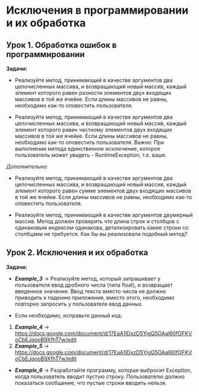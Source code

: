 # Исключения в программировании и их обработка 

## Урок 1. Обработка ошибок в программировании

**Задачи:**

- Реализуйте метод, принимающий в качестве аргументов два целочисленных массива, и возвращающий новый массив, каждый элемент которого равен разности элементов двух входящих массивов в той же ячейке. Если длины массивов не равны, необходимо как-то оповестить пользователя.


- Реализуйте метод, принимающий в качестве аргументов два целочисленных массива, и возвращающий новый массив, каждый элемент которого равен частному элементов двух входящих массивов в той же ячейке. Если длины массивов не равны, необходимо как-то оповестить пользователя. Важно: При выполнении метода единственное исключение, которое пользователь может увидеть - RuntimeException, т.е. ваше.


*Дополнительно:*


- Реализуйте метод, принимающий в качестве аргументов два целочисленных массива, и возвращающий новый массив, каждый элемент которого равен сумме элементов двух входящих массивов в той же ячейке. Если длины массивов не равны, необходимо как-то оповестить пользователя.


- Реализуйте метод, принимающий в качестве аргументов двумерный массив. Метод должен проверить что длина строк и столбцов с одинаковым индексом одинакова, детализировать какие строки со столбцами не требуется. Как бы вы реализовали подобный метод?

## Урок 2.  Исключения и их обработка

**Задачи:**

- ***Example_3*** -> Реализуйте метод, который запрашивает у пользователя ввод дробного числа (типа float), и возвращает введенное значение. Ввод текста вместо числа не должно приводить к падению приложения, вместо этого, необходимо повторно запросить у пользователя ввод данных.

- Если необходимо, исправьте данный код:
1. ***Example_4*** -> https://docs.google.com/document/d/17EaA1lDxzD5YigQ5OAal60fOFKVoCbEJqooB9XfhT7w/edit
2. ***Example_5*** -> https://docs.google.com/document/d/17EaA1lDxzD5YigQ5OAal60fOFKVoCbEJqooB9XfhT7w/edit

- ***Example_6*** -> Разработайте программу, которая выбросит Exception, когда пользователь вводит пустую строку. Пользователю должно показаться сообщение, что пустые строки вводить нельзя.
